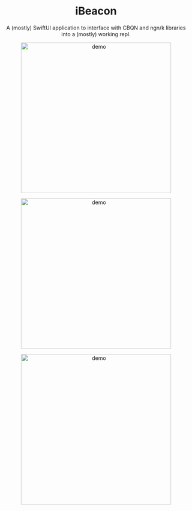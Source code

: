 <h1 align="center">iBeacon</h1>
<p align="center">
A (mostly) SwiftUI application to interface with CBQN and ngn/k libraries into a (mostly) working repl.
</p>
<p align="center">
  <img height="400" src="https://i.ibb.co/mSysf5b/IMG-3822.jpg" alt="demo"/>
</p>  
<p align="center">
  <img width="400" src="https://i.ibb.co/f0kRBGD/Clean-Shot-2023-06-11-at-01-25-37-2x.png" alt="demo"/>
</p>  
<p align="center">
  <img width="400" src="https://i.ibb.co/YX138TN/Clean-Shot-2023-06-11-at-01-25-55-2x.png" alt="demo"/>
</p>
